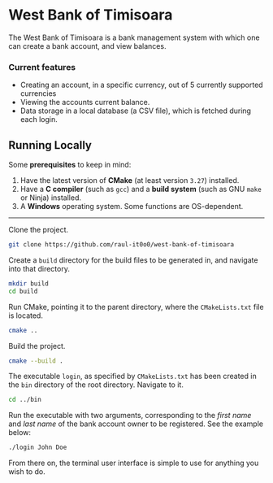 # West Bank of Timisoara

The West Bank of Timisoara is a bank management system with which one can create a bank account, and view balances.

### Current features
- Creating an account, in a specific currency, out of 5 currently supported currencies
- Viewing the accounts current balance.
- Data storage in a local database (a CSV file), which is fetched during each login.

## Running Locally

Some **prerequisites** to keep in mind:
1. Have the latest version of **CMake** (at least version `3.27`) installed.
2. Have a **C compiler** (such as `gcc`) and a **build system** (such as GNU `make` or Ninja) installed.
3. A **Windows** operating system. Some functions are OS-dependent.

***

Clone the project.

```bash
git clone https://github.com/raul-it0o0/west-bank-of-timisoara
```

Create a `build` directory for the build files to be generated in, and navigate into that directory.

```bash
mkdir build
cd build
```

Run CMake, pointing it to the parent directory, where the `CMakeLists.txt` file is located.

```bash
cmake ..
```

Build the project.

```bash
cmake --build .
```

The executable `login`, as specified by `CMakeLists.txt` has been created in the `bin` directory of the root directory. Navigate to it.

```bash
cd ../bin
```

Run the executable with two arguments, corresponding to the *first name* and *last name* of the bank account owner to be registered. See the example below:

```bash
./login John Doe
```
From there on, the terminal user interface is simple to use for anything you wish to do.







